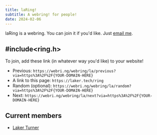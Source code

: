 ```yaml
---
title: laRing!
subtitle: A webring! for people!
date: 2024-02-06
---
```


laRing is a webring. You can join it if you'd like. Just [email me](mailto:webring@concorde.blog).

## #include<ring.h>

To join, add these link (in whatever way you'd like) to your website!

- Previous: `https://webri.ng/webring/la/previous?via=https%3A%2F%2F{YOUR-DOMAIN-HERE}`
- A link to this page: `https://laker.tech/ring`
- Random (optional): `https://webri.ng/webring/la/random?via=https%3A%2F%2F{YOUR-DOMAIN-HERE}`
- Next: `https://webri.ng/webring/la/next?via=https%3A%2F%2F{YOUR-DOMAIN-HERE}`

## Current members
- [Laker Turner](https://laker.tech)
